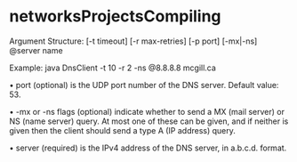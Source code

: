 # networksProjectsCompiling
Argument Structure:
[-t timeout] [-r max-retries] [-p port] [-mx|-ns] @server name

Example:
java DnsClient -t 10 -r 2 -ns @8.8.8.8 mcgill.ca


• port (optional) is the UDP port number of the DNS server. Default value: 53.

• -mx or -ns flags (optional) indicate whether to send a MX (mail server) or NS (name server) query. At most one of these can be given, and if neither is given then the client should send a type A (IP address) query.

• server (required) is the IPv4 address of the DNS server, in a.b.c.d. format.


